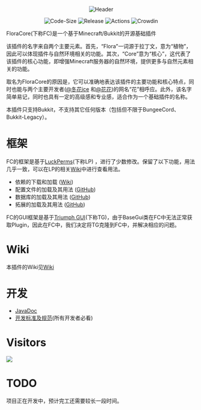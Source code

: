 <!--- @formatter:off --->
<div align=center> 

![Header](https://capsule-render.vercel.app/api?type=Waving&color=timeGradient&height=200&animation=fadeIn&section=header&text=FloraCore&fontSize=100)

![Code-Size](https://img.shields.io/github/languages/code-size/FloraCore/FloraCore?style=flat-square)
![Release](https://img.shields.io/github/v/release/FloraCore/FloraCore?style=flat-square)
![Actions](https://img.shields.io/github/actions/workflow/status/FloraCore/FloraCore/gradle-publish.yml?style=flat-square)
![Crowdin](https://badges.crowdin.net/floracore/localized.svg)

</div>

FloraCore(下称FC)是一个基于Minecraft/Bukkit的开源基础插件

该插件的名字来自两个主要元素。首先，“Flora”一词源于拉丁文，意为“植物”，因此可以体现插件与自然环境相关的功能。其次，“Core”意为“核心”，这代表了该插件的核心功能，即增强Minecraft服务器的自然环境，提供更多与自然元素相关的功能。

取名为FloraCore的原因是，它可以准确地表达该插件的主要功能和核心特点，同时也能与两个主要开发者([@冬花ice](https://github.com/flowerinsnowdh)
和[@花花](https://github.com/xLikeWATCHDOG/))的网名“花”相呼应。此外，该名字简单易记，同时也具有一定的高级感和专业感，适合作为一个基础插件的名称。

本插件只支持Bukkit，不支持其它任何版本（包括但不限于BungeeCord、Bukkit-Legacy）。

# 框架

FC的框架是基于[LuckPerms](https://luckperms.net/)(下称LP)
，进行了少数修改。保留了以下功能，用法几乎一致，可以在LP的相关[Wiki](https://luckperms.net/wiki)中进行查看用法。

- 依赖的下载和加载 ([Wiki](https://luckperms.net/wiki/Extensions))
- 配置文件的加载及其用法 ([GitHub](https://github.com/LuckPerms/LuckPerms/tree/master/common/src/main/java/me/lucko/luckperms/common/config))
- 数据库的加载及其用法 ([GitHub](https://github.com/LuckPerms/LuckPerms/tree/master/common/src/main/java/me/lucko/luckperms/common/storage))
- 拓展的加载及其用法 ([GitHub](https://github.com/LuckPerms/LuckPerms/tree/master/common/src/main/java/me/lucko/luckperms/common/extension))

FC的GUI框架是基于[Triumph GUI](https://triumphteam.dev/library/triumph-gui/gui)(下称TG)，由于BaseGui类在FC中无法正常获取Plugin，因此在FC中，我们决定将TG克隆到FC中，并解决相应的问题。

# Wiki

本插件的Wiki见[Wiki](https://github.com/FloraCore/FloraCore/wiki)

# 开发

- [JavaDoc](https://floracore.github.io/index.html)
- [开发标准及规范](./documentation/STANDARD.md)(所有开发者必看)

# Visitors

![](https://count.getloli.com/get/@FloraCore?theme=rule34)

# TODO

项目正在开发中，预计完工还需要较长一段时间。
